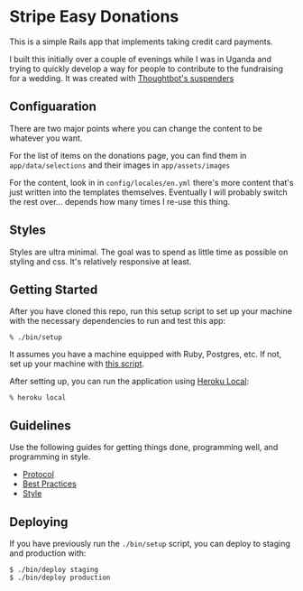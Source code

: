# Stripe Easy Donations

This is a simple Rails app that implements taking credit card payments.

I built this initially over a couple of evenings while I was in Uganda and trying to quickly develop a way for people to contribute to the fundraising for a wedding. It was created with [Thoughtbot's suspenders](https://github.com/thoughtbot/suspenders)

## Configuaration

There are two major points where you can change the content to be whatever you want.

For the list of items on the donations page, you can find them in `app/data/selections` and their images in `app/assets/images`

For the content, look in in `config/locales/en.yml` there's more content that's just written into the templates themselves. Eventually I will probably switch the rest over... depends how many times I re-use this thing.

## Styles

Styles are ultra minimal. The goal was to spend as little time as possible on styling and css. It's relatively responsive at least.

## Getting Started

After you have cloned this repo, run this setup script to set up your machine
with the necessary dependencies to run and test this app:

    % ./bin/setup

It assumes you have a machine equipped with Ruby, Postgres, etc. If not, set up
your machine with [this script].

[this script]: https://github.com/thoughtbot/laptop

After setting up, you can run the application using [Heroku Local]:

    % heroku local

[Heroku Local]: https://devcenter.heroku.com/articles/heroku-local

## Guidelines

Use the following guides for getting things done, programming well, and
programming in style.

* [Protocol](http://github.com/thoughtbot/guides/blob/master/protocol)
* [Best Practices](http://github.com/thoughtbot/guides/blob/master/best-practices)
* [Style](http://github.com/thoughtbot/guides/blob/master/style)

## Deploying

If you have previously run the `./bin/setup` script,
you can deploy to staging and production with:

    $ ./bin/deploy staging
    $ ./bin/deploy production
